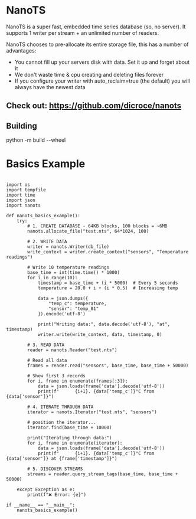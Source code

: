 # NanoTS
NanoTS is a super fast, embedded time series database (so, no server). It supports 1 writer per stream + an unlimited number of readers.

NanoTS chooses to pre-allocate its entire storage file, this has a number of advantages:
- You cannot fill up your servers disk with data. Set it up and forget about it
- We don't waste time & cpu creating and deleting files forever
- If you configure your writer with auto_reclaim=true (the default) you will always have the newest data

## Check out: https://github.com/dicroce/nanots

## Building
python -m build --wheel

# Basics Example
```

import os
import tempfile
import time
import json
import nanots

def nanots_basics_example():
    try:
        # 1. CREATE DATABASE - 64KB blocks, 100 blocks = ~6MB
        nanots.allocate_file("test.nts", 64*1024, 100)
        
        # 2. WRITE DATA
        writer = nanots.Writer(db_file)
        write_context = writer.create_context("sensors", "Temperature readings")
        
        # Write 10 temperature readings
        base_time = int(time.time() * 1000)
        for i in range(10):
            timestamp = base_time + (i * 5000)  # Every 5 seconds
            temperature = 20.0 + i + (i * 0.5)  # Increasing temp
            
            data = json.dumps({
                "temp_c": temperature,
                "sensor": "temp_01"
            }).encode('utf-8')
            
            print("Writing data:", data.decode('utf-8'), "at", timestamp)
            writer.write(write_context, data, timestamp, 0)
        
        # 3. READ DATA
        reader = nanots.Reader("test.nts")
        
        # Read all data
        frames = reader.read("sensors", base_time, base_time + 50000)
        
        # Show first 3 records
        for i, frame in enumerate(frames[:3]):
            data = json.loads(frame['data'].decode('utf-8'))
            print(f"      {i+1}. {data['temp_c']}°C from {data['sensor']}")
        
        # 4. ITERATE THROUGH DATA
        iterator = nanots.Iterator("test.nts", "sensors")

        # position the iterator...
        iterator.find(base_time + 10000)

        print("Iterating through data:")
        for i, frame in enumerate(iterator):
            data = json.loads(frame['data'].decode('utf-8'))
            print(f"      {i+1}. {data['temp_c']}°C from {data['sensor']} at {frame['timestamp']}")
                
        # 5. DISCOVER STREAMS
        streams = reader.query_stream_tags(base_time, base_time + 50000)
        
    except Exception as e:
        print(f"❌ Error: {e}")

if __name__ == "__main__":
    nanots_basics_example()


```
